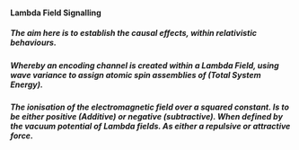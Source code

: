 #### Lambda Field Signalling

##### The aim here is to establish the causal effects, within relativistic behaviours. 
##### Whereby an encoding channel is created within a Lambda Field, using wave variance to assign atomic spin assemblies of (Total System Energy).
##### The ionisation of the electromagnetic field over a squared constant. Is to be either positive (Additive) or negative (subtractive). When defined by the vacuum potential of Lambda fields. As either a repulsive or attractive force.
